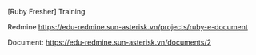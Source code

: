 [Ruby Fresher] Training

Redmine
https://edu-redmine.sun-asterisk.vn/projects/ruby-e-document

Document: 
https://edu-redmine.sun-asterisk.vn/documents/2
